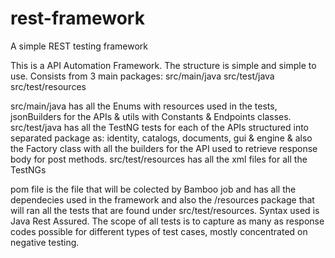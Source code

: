 # rest-framework
A simple REST testing framework

This is a API Automation Framework. The structure is simple and simple to use.
Consists from 3 main packages: 
src/main/java
src/test/java 
src/test/resources

src/main/java has all the Enums with resources used in the tests, jsonBuilders for the APIs & utils with Constants & Endpoints classes.
src/test/java has all the TestNG tests for each of the APIs structured into separated package as: identity, catalogs, documents, gui & engine & also the Factory class with all the builders for the API used to retrieve response body for post methods.
src/test/resources has all the xml files for all the TestNGs

pom file is the file that will be colected by Bamboo job and has all the dependecies used in the framework and also the /resources package that will ran all the tests that are found under src/test/resources.
Syntax used is Java Rest Assured. The scope of all tests is to capture as many as response codes possible for different types of test cases, mostly concentrated on negative testing.
